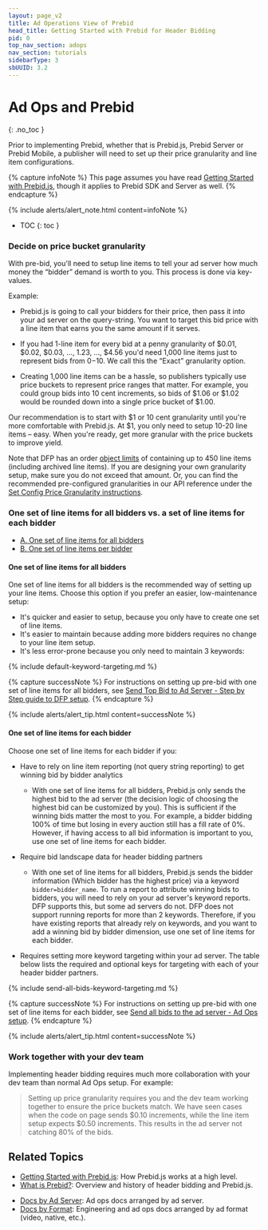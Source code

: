 ```yaml
---
layout: page_v2
title: Ad Operations View of Prebid
head_title: Getting Started with Prebid for Header Bidding
pid: 0
top_nav_section: adops
nav_section: tutorials
sidebarType: 3
sbUUID: 3.2
---
```




# Ad Ops and Prebid
{: .no_toc }

Prior to implementing Prebid, whether that is Prebid.js, Prebid Server or Prebid Mobile, a publisher will need to set up their price granularity and line item configurations. 


{% capture infoNote %}
This page assumes you have read [Getting Started with Prebid.js]({{site.baseurl}}/overview/getting-started.html), though it applies to Prebid SDK and Server as well.
{% endcapture %}

{% include alerts/alert_note.html content=infoNote %}

* TOC
{: toc }

### Decide on price bucket granularity

With pre-bid, you'll need to setup line items to tell your ad server how much money the “bidder” demand is worth to you. This process is done via key-values.

Example:

* Prebid.js is going to call your bidders for their price, then pass it into your ad server on the query-string. You want to target this bid price with a line item that earns you the same amount if it serves.

* If you had 1-line item for every bid at a penny granularity of $0.01, $0.02, $0.03, ..., 1.23, ..., $4.56 you'd need 1,000 line items just to represent bids from $0-$10. We call this the “Exact” granularity option.

* Creating 1,000 line items can be a hassle, so publishers typically use price buckets to represent price ranges that matter. For example, you could group bids into 10 cent increments, so bids of $1.06 or $1.02 would be rounded down into a single price bucket of $1.00.

Our recommendation is to start with $1 or 10 cent granularity until you're more comfortable with Prebid.js. At $1, you only need to setup 10-20 line items – easy. When you're ready, get more granular with the price buckets to improve yield.

Note that DFP has an order [object limits](https://support.google.com/dfp_premium/answer/1628457?hl=en#Trafficking) of containing up to 450 line items (including archived line items). If you are designing your own granularity setup, make sure you do not exceed that amount. Or, you can find the recommended pre-configured granularities in our API reference under the [Set Config Price Granularity instructions](/dev-docs/publisher-api-reference.html#setConfig-Price-Granularity).


### One set of line items for all bidders vs. a set of line items for each bidder

+ <a href="#all-bidders">A. One set of line items for all bidders</a>
+ <a href="#per-bidder">B. One set of line items per bidder</a>

#### One set of line items for all bidders <a name="all-bidders"/>

One set of line items for all bidders is the recommended way of setting up your line items.  Choose this option if you prefer an easier, low-maintenance setup:

- It's quicker and easier to setup, because you only have to create one set of line items.
- It's easier to maintain because adding more bidders requires no change to your line item setup.
- It's less error-prone because you only need to maintain 3 keywords:

{% include default-keyword-targeting.md %} 


{% capture successNote %}
For instructions on setting up pre-bid with one set of line items for all bidders, see [Send Top Bid to Ad Server - Step by Step guide to DFP setup](/adops/step-by-step.html).
{% endcapture %}

{% include alerts/alert_tip.html content=successNote %}


#### One set of line items for each bidder <a name="per-bidder"/>

Choose one set of line items for each bidder if you:

- Have to rely on line item reporting (not query string reporting) to get winning bid by bidder analytics
    - With one set of line items for all bidders, Prebid.js only sends the highest bid to the ad server (the decision logic of choosing the highest bid can be customized by you). This is sufficient if the winning bids matter the most to you. For example, a bidder bidding 100% of time but losing in every auction still has a fill rate of 0%. However, if having access to all bid information is important to you, use one set of line items for each bidder.

- Require bid landscape data for header bidding partners
    - With one set of line items for all bidders, Prebid.js sends the bidder information (Which bidder has the highest price) via a keyword `bidder=bidder_name`. To run a report to attribute winning bids to bidders, you will need to rely on your ad server's keyword reports. DFP supports this, but some ad servers do not. DFP does not support running reports for more than 2 keywords. Therefore, if you have existing reports that already rely on keywords, and you want to add a winning bid by bidder dimension, use one set of line items for each bidder.

- Requires setting more keyword targeting within your ad server. The table below lists the required and optional keys for targeting with each of your header bidder partners.

{% include send-all-bids-keyword-targeting.md %} 

{% capture successNote %}
For instructions on setting up pre-bid with one set of line items for each bidder, see [Send all bids to the ad server - Ad Ops setup](/adops/send-all-bids-adops.html).
{% endcapture %}

{% include alerts/alert_tip.html content=successNote %}

### Work together with your dev team

Implementing header bidding requires much more collaboration with your dev team than normal Ad Ops setup. For example:

> Setting up price granularity requires you and the dev team working together to ensure the price buckets match. We have seen cases when the code on page sends $0.10 increments, while the line item setup expects $0.50 increments. This results in the ad server not catching 80% of the bids.

## Related Topics

- [Getting Started with Prebid.js]({{site.baseurl}}/overview/getting-started.html): How Prebid.js works at a high level.
- [What is Prebid?]({{site.baseurl}}/overview/intro.html): Overview and history of header bidding and Prebid.js.
+ [Docs by Ad Server]({{site.baseurl}}/adops/docs-by-ad-server.html): Ad ops docs arranged by ad server.
+ [Docs by Format]({{site.baseurl}}/dev-docs/docs-by-format.html): Engineering and ad ops docs arranged by ad format (video, native, etc.).



